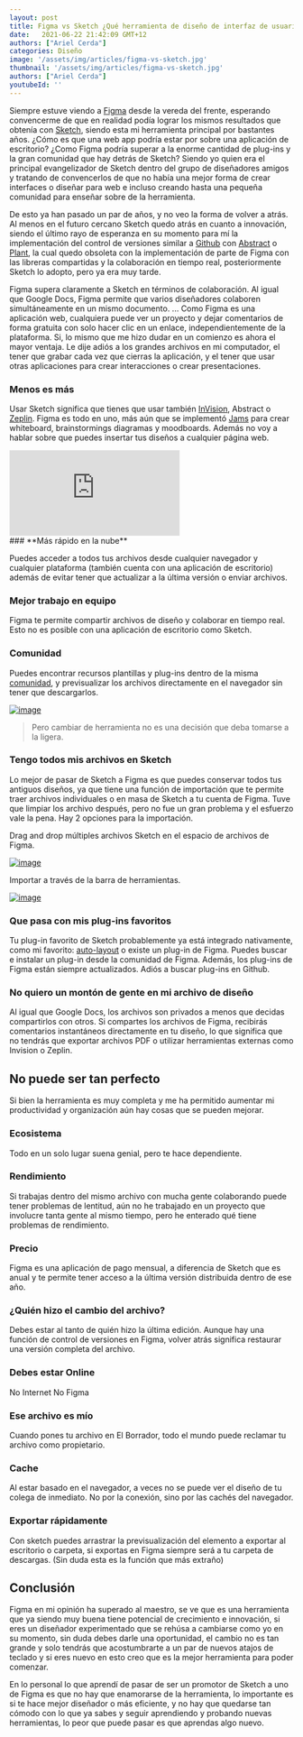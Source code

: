 ```yaml
---
layout: post
title: Figma vs Sketch ¿Qué herramienta de diseño de interfaz de usuario es mejor? Actualización 2021
date:   2021-06-22 21:42:09 GMT+12
authors: ["Ariel Cerda"]
categories: Diseño
image: '/assets/img/articles/figma-vs-sketch.jpg'
thumbnail: '/assets/img/articles/figma-vs-sketch.jpg'
authors: ["Ariel Cerda"]
youtubeId: ''
---
```


Siempre estuve viendo a [Figma](figma.com) desde la vereda del frente, esperando convencerme de que en realidad podía lograr los mismos resultados que obtenía con [Sketch](https://www.sketch.com/), siendo esta mi herramienta principal por bastantes años. ¿Cómo es que una web app podría estar por sobre una aplicación de escritorio? ¿Como Figma podría superar a la enorme cantidad de plug-ins y la gran comunidad que hay detrás de Sketch? Siendo yo quien era el principal evangelizador de Sketch dentro del grupo de diseñadores amigos y tratando de convencerlos de que no había una mejor forma de crear interfaces o diseñar para web e incluso creando hasta una pequeña comunidad para enseñar sobre de la herramienta.

De esto ya han pasado un par de años, y no veo la forma de volver a atrás. Al menos en el futuro cercano Sketch quedo atrás en cuanto a innovación, siendo el último rayo de esperanza en su momento para mí la implementación del control de versiones similar a [Github](http://github.com/) con [Abstract](https://abstract.com/) o [Plant](https://plantapp.io/), la cual quedo obsoleta con la implementación de parte de Figma con las libreras compartidas y la colaboración en tiempo real, posteriormente Sketch lo adopto, pero ya era muy tarde.

Figma supera claramente a Sketch en términos de colaboración. Al igual que Google Docs, Figma permite que varios diseñadores colaboren simultáneamente en un mismo documento. ... Como Figma es una aplicación web, cualquiera puede ver un proyecto y dejar comentarios de forma gratuita con solo hacer clic en un enlace, independientemente de la plataforma. Si, lo mismo que me hizo dudar en un comienzo es ahora el mayor ventaja. Le dije adiós a los grandes archivos en mi computador, el tener que grabar cada vez que cierras la aplicación, y el tener que usar otras aplicaciones para crear interacciones o crear presentaciones.

### **Menos es más**

Usar Sketch significa que tienes que usar también [InVision](https://www.invisionapp.com/), Abstract o [Zeplin](https://zeplin.io/). Figma es todo en uno, más aún que se implementó [Jams](https://www.figma.com/figjam/) para crear whiteboard, brainstormings diagramas  y moodboards. Además no voy a hablar sobre que puedes insertar tus diseños a cualquier página web.

<div class='w-full aspect-w-4 aspect-h-3'>
<iframe cla style="border: 1px solid rgba(0, 0, 0, 0.1);" src="https://www.figma.com/embed?embed_host=share&url=https%3A%2F%2Fwww.figma.com%2Ffile%2FYW6DnqdAKgxEXNSiL1ZD29%2FRecord-Player-Community%3Fnode-id%3D0%253A1" allowfullscreen></iframe>
</div>
### **Más rápido en la nube**

Puedes acceder a todos tus archivos desde cualquier navegador y cualquier plataforma (también cuenta con una aplicación de escritorio) además de evitar tener que actualizar a la última versión  o enviar archivos.

### **Mejor trabajo en equipo**

Figma te permite compartir archivos de diseño y colaborar en tiempo real. Esto no es posible con una aplicación de escritorio como Sketch.

### **Comunidad**

Puedes encontrar recursos plantillas y plug-ins dentro de la misma [comunidad](https://www.figma.com/community/explore), y previsualizar los archivos directamente en el navegador sin tener que descargarlos.

[![image](https://i.imgur.com/rRDw7nP.png)](https://i.imgur.com/rRDw7nP.png "Click para ver el link")

> Pero cambiar de herramienta no es una decisión que deba tomarse a la ligera.

### **Tengo todos mis archivos en Sketch**

Lo mejor de pasar de Sketch a Figma es que puedes conservar todos tus antiguos diseños, ya que tiene una función de importación que te permite traer archivos individuales o en masa de Sketch a tu cuenta de Figma. Tuve que limpiar los archivo después, pero no fue un gran problema y el esfuerzo vale la pena. Hay 2 opciones para la importación.

Drag and drop múltiples archivos Sketch en el espacio de archivos de Figma.

[![image](https://i.imgur.com/JMPLiQG.png)](https://i.imgur.com/JMPLiQG.png "Click para ver el link")

Importar a través de la barra de herramientas.

[![image](https://i.imgur.com/SytuBUt.png)](https://i.imgur.com/SytuBUt.png "Click para ver el link")


### **Que pasa con mis plug-ins favoritos**

Tu plug-in favorito de Sketch probablemente ya está integrado nativamente, como mi favorito: [auto-layout](https://www.youtube.com/watch?v=TyaGpGDFczw&ab_channel=Figma) o existe un plug-in de Figma. Puedes buscar e instalar un plug-in desde la comunidad de Figma.  Además, los plug-ins de Figma están siempre actualizados. Adiós a buscar plug-ins en Github.

### **No quiero un montón de gente en mi archivo de diseño**

Al igual que Google Docs, los archivos son privados a menos que decidas compartirlos con otros. Si compartes los archivos de Figma, recibirás comentarios instantáneos directamente en tu diseño, lo que significa que no tendrás que exportar archivos PDF o utilizar herramientas externas como Invision o Zeplin.

## No puede ser tan perfecto

Si bien la herramienta es muy completa y me ha permitido aumentar mi productividad y organización aún hay cosas que se pueden mejorar.

### Ecosistema

Todo en un solo lugar suena genial, pero te hace dependiente.

### Rendimiento

Si trabajas dentro del mismo archivo con mucha gente colaborando puede tener problemas de lentitud, aún no he trabajado en un proyecto que involucre tanta gente al mismo tiempo, pero he enterado qué tiene problemas de rendimiento.

### Precio

Figma es una aplicación de pago mensual, a diferencia de Sketch que es anual y te permite tener acceso a la última versión distribuida dentro de ese año.

### ¿Quién hizo el cambio del archivo?

Debes estar al tanto de quién hizo la última edición. Aunque hay una función de control de versiones en Figma, volver atrás significa restaurar una versión completa del archivo.

### Debes estar Online

No Internet No Figma

### Ese archivo es mío

Cuando pones tu archivo en El Borrador, todo el mundo puede reclamar tu archivo como propietario.

### Cache

Al estar basado en el navegador, a veces no se puede ver el diseño de tu colega de inmediato. No por la conexión, sino por las cachés del navegador.

### Exportar rápidamente

Con sketch puedes arrastrar la previsualización del elemento a exportar al escritorio o carpeta, si exportas en Figma siempre será a tu carpeta de descargas. (Sin duda esta es la función que más extraño)

## Conclusión

Figma en mi opinión ha superado al maestro, se ve que es una herramienta que ya siendo muy buena tiene potencial de crecimiento e innovación, si eres un diseñador experimentado que se rehúsa a cambiarse como yo en su momento, sin duda debes darle una oportunidad, el cambio no es tan grande y solo tendrás que acostumbrarte a un par de nuevos atajos de teclado y si eres nuevo en esto creo que es la mejor herramienta para poder comenzar.

En lo personal lo que aprendí de pasar de ser un promotor de Sketch a uno de Figma es que no hay que enamorarse de la herramienta, lo importante es si te hace mejor diseñador o más eficiente, y no hay que quedarse tan cómodo con lo que ya sabes y seguir aprendiendo y probando nuevas herramientas, lo peor que puede pasar es que aprendas algo nuevo.